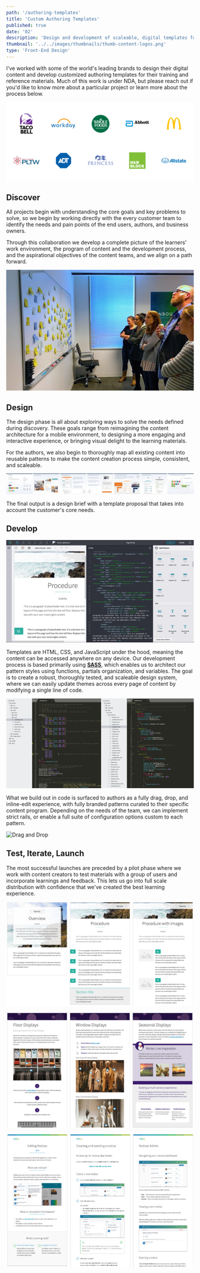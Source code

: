```yaml
---
path: '/authoring-templates'
title: 'Custom Authoring Templates'
published: true
date: '02'
description: 'Design and development of scaleable, digital templates for learning content.'
thumbnail: '../../images/thumbnails/thumb-content-logos.png'
type: 'Front-End Design'
---
```



I've worked with some of the world's leading brands to design their digital content and develop customized authoring templates for their training and reference materials. Much of this work is under NDA, but please reach out if you'd like to know more about a particular project or learn more about the process below.


![Brand Logos](../../images/cs/content-logos-horiz.png "Brand Logos")




## Discover

All projects begin with understanding the core goals and key problems to solve, so we begin by working directly with the every customer team to identify the needs and pain points of the end users, authors, and business owners.

Through this collaboration we develop a complete picture of the learners' work environment, the program of content and the development process, and the aspirational objectives of the content teams, and we align on a path forward.

![Affinity Diagram](../../images/cs/affinity-1.jpg "Affinity Diagramming")


## Design

The design phase is all about exploring ways to solve the needs defined during discovery. These goals range from reimagining the content architecture for a mobile environment, to designing a more engaging and interactive experience, or bringing visual delight to the learning materials. 

For the authors, we also begin to thoroughly map all existing content into reusable patterns to make the content creation process simple, consistent, and scaleable.

![Sample brief](../../images/cs/sample-brief-2.png "Sample brief")

The final output is a design brief with a template proposal that takes into account the customer's core needs.



## Develop

![Template](../../images/cs/habitat-code-mode.png "Template")

Templates are HTML, CSS, and JavaScript under the hood, meaning the content can be accessed anywhere on any device. Our development process is based primarily using <a href="https://www.sass-lang.com" target="_blank" alt="SASS Documentation"><b>SASS</b></a>, which enables us to architect our pattern styles using functions, partials organization, and variables. The goal is to create a robust, thoroughly tested, and scaleable design system, where we can easily update themes across every page of content by modifying a single line of code. 

![SCSS](../../images/cs/template-scss.png "SCSS")

What we build out in code is surfaced to authors as a fully drag, drop, and inline-edit experience, with fully branded patterns curated to their specific content program. Depending on the needs of the team, we can implement strict rails, or enable a full suite of configuration options custom to each pattern. 

 
![Drag and Drop](../../images/cs/habitat-demo-1.gif "Drag and Drop")


## Test, Iterate, Launch

The most successful launches are preceded by a pilot phase where we work with content creators to test materials with a group of users and incorporate learnings and feedback. This lets us go into full scale distribution with confidence that we've created the best learning experience. 

![Demo Content](../../images/cs/lighthouse-demo.png "Demo Content")

![Demo Content](../../images/cs/apollo-demo.png "Demo Content")

![Demo Content](../../images/cs/docs-demo.png "Demo Content")

